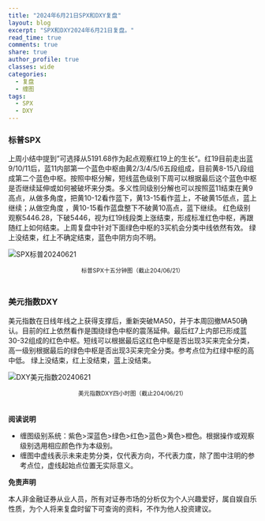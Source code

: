 ```yaml
---
title: "2024年6月21日SPX和DXY复盘"
layout: blog
excerpt: "SPX和DXY2024年6月21日复盘。"
read_time: true
comments: true
share: true
author_profile: true
classes: wide
categories:
  - 复盘
  - 缠图
tags:
  - SPX
  - DXY
---
```


### 标普SPX

上周小结中提到”可选择从5191.68作为起点观察红19上的生长“。红19目前走出蓝9/10/11后，蓝11内部第一个蓝色中枢由黄2/3/4/5/6五段组成，目前黄8-15八段组成第二个蓝色中枢。按照中枢分解，短线蓝色级别下周可以根据最后这个蓝色中枢是否继续延伸或如何被破坏来分类。多义性同级别分解也可以按照蓝11结束在黄9高点，从做多角度，把黄10-12看作蓝下，黄13-15看作蓝上，不破黄15低点，蓝上继续；从做空角度 ，黄10-15看作蓝盘整下不破黄10高点，蓝下继续。
红色级别观察5446.28，下破5446，视为红19线段类上涨结束，形成标准红色中枢，再跟随红上如何结束。上周复盘中针对下面绿色中枢的3买机会分类中线依然有效。
绿上没结束，红上不确定结束，蓝色中阴方向不明。

![SPX标普20240621](https://file.olim.in/img/2024/2024-06-21-SPX-mi5.png)
<small><center>标普SPX十五分钟图（截止204/06/21）</center></small>　

### 美元指数DXY

美元指数在日线年线之上获得支撑后，重新突破MA50，并于本周回撤MA50确认。目前的红上依然看作是围绕绿色中枢的震荡延伸。最后红7上内部已形成蓝30-32组成的红色中枢。短线可以根据最后这红色中枢是否出现3买来完全分类，高一级别根据最后的绿色中枢是否出现3买来完全分类。参考点位为红绿中枢的高中低。
绿上没结束，红上没结束，蓝上没结束。

![DXY美元指数20240621](https://file.olim.in/img/2024/2024-06-21-DXY-H4.png)
<small><center>美元指数DXY四小时图（截止204/06/21）</center></small>　

**阅读说明**

* 缠图级别系统：紫色>深蓝色>绿色>红色>蓝色>黄色>橙色。根据操作或观察级别选用相应颜色作为本级别。
* 缠图中虚线表示未来走势分类，仅代表方向，不代表力度，除了图中注明的参考点位，虚线起始点位置无实际意义。

**免责声明** 

本人非金融证券从业人员，所有对证券市场的分析仅为个人兴趣爱好，属自娱自乐性质，为个人将来复盘时留下可查询的资料，不作为他人投资建议。

